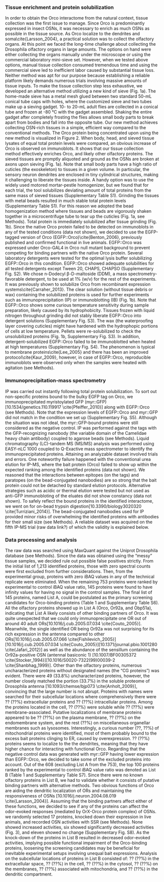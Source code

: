 ### Tissue enrichment and protein solubilization
In order to obtain the Orco interactome from the natural context, tissue collection was the first issue to manage. Since Orco is predominantly expressed in insect OSNs, it was necessary to enrich as much OSNs as possible in the tissue source. As Orco localize to the dendrites and soma\cite{Larsson_2004}, a practical solution was to collect the olfactory organs. At this point we faced the long-time challenge about collecting the Drosophila olfactory organs in large amounts. The options on hand were either collecting the organs manually under the microscope or using the commercial laboratory mini-sieve set. However, when we tested above options, manual tissue collection consumed tremendous time and using the commercial sieve led to inefficient labor caused by substantial tissue loss. Neither method was apt for our purpose because establishing a reliable platform likely demands numerous trials involving massive amounts of tissue inputs. To make the tissue collection step less exhaustive, we developed an alternative method utilizing a new kind of sieve (Fig. 1a). The home-made sieve has a metal mesh glued between two standard 50-mL conical tube caps with holes, where the customized sieve and two tubes make up a sieving gadget. 10- to 20-mL adult flies are collected in a conical tube and frozen at -80 °C with the gadget assembled. Shaking the entire gadget after completely frosting the flies allows small body parts to break apart from bodies and fall into the opposite tube. Our new method achieves collecting OSN-rich tissues in a simple, efficient way compared to the conventional methods. The Orco protein being concentrated upon using the new method is visualized in Figure 2. When body, head, and sieved tissue lysates of equal total protein levels were compared, an obvious increase of Orco is observed on immunoblots. It shows that our tissue collection method effectively enriches Orco, and likely other olfactory proteins.
The sieved tissues are promptly aliquoted and ground as the OSNs are broken at axons upon sieving (Fig. 1a). Note that small body parts have a high ratio of cuticles (the exoskeleton) to tissues in a given volume. In particular, the sensory neuron dendrites are enclosed in tiny cylindrical structures, making it challenging to liberate the tissues inside. A handy option was to use the widely used motored mortar-pestle homogenizer, but we found that for each trial, the tool solubilizes deviating amount of total proteins from the same mass of sieved tissues (Supplementary Table S1). Grinding the tissues with metal beads resulted in much stable total protein levels (Supplementary Table S1). For this reason we adopted the bead homogenization method where tissues and beads are vigorously shaken together in a microcentrifuge tube to tear up the cuticles (Fig. 1a, see Methods). 
Total protein is immediately solubilized after tissue grinding (Fig. 1b). Since the native Orco protein failed to be detected on immunoblots in any of the tested conditions (data not shown), we decided to use the EGFP-tagged version of Orco (EGFP::Orco)\cite{Benton_2006}, previously published and confirmed functional in live animals. EGFP::Orco was expressed under Orco-GAL4 in Orco null mutant background to prevent competing for binding partners with the native Orco protein. Several laboratory detergents were tested for the optimal lysis buffer solubilizing EGFP::Orco in this condition. EGFP::Orco showed adequate solubilities for all tested detergents except Tween 20, CHAPS, CHAPSO  (Supplementary Fig. S2). We chose n-Dodecyl β-D-maltoside (DDM), a mass spectrometry-favorable detergent, to be used at 1% (w/v) for the rest of the experiments. It was previously shown to solubilize Orco from recombinant expression systems\cite{Carraher_2013}. The clear solution (without tissue debris or wax) containing the solubilized proteins is used for further experiments such as immunoprecipitation (IP) or immunoblotting (IB) (Fig. 1b). Note that EGFP::Orco shows some curious temperature sensitivity during sample preparation, likely caused by its hydrophobicity. Tissues frozen with liquid nitrogen throughout grinding did not stably liberate EGFP::Orco into detergent solutions (Supplementary Fig. S3). The wax (the waterproofing layer covering cuticles) might have hardened with the hydrophopic portions of cells at low temperature. Pellets were re-solubilized to check the unsolubilized proteins (Fig. 1b, Supplementary Fig. S3). In addition, detergent-solubilized EGFP::Orco failed to be immunoblotted when heated at high temperatures (Supplementary Fig. S4). The phenomenon is typical to membrane proteins\cite{Lee_2005} and there has been an improved protocol\cite{Kaur_2009}, however, in case of EGFP::Orco, reproducible immunoblots were observed only when the samples were heated with agitation (see Methods). 

### Immunoprecipitation-mass spectrometry
IP was carried out instantly following total protein solubilization. To sort out non-specific proteins bound to the bulky EGFP tag on Orco, we immunoprecipitated myristoylated GFP (myr::GFP)[10.1534/genetics.110.119917 \cite{Pfeiffer_2010}] along with EGFP::Orco (see Methods). Note that the expression levels of EGFP::Orco and myr::GFP did not match in the condition we set up (Supplementary Fig. S5). Although the situation was not ideal, the myr::GFP-bound proteins were still considered as the negative control. IP was performed against the tags with the GFP-recognizing nanobody (the variable domain of the Camelidae heavy chain antibody) coupled to agarose beads (see Methods). 
Liquid chromatography (LC)-tandem MS (MS/MS) analysis was performed using EASY-nLC 1000 coupled to Q-Exactive mass spectrometer to identify the immunoprecipitated proteins. Attaining an analyzable dataset involved trials and errors. One noteworthy failure happened with the conventional urea elution for IP-MS, where the bait protein (Orco) failed to show up within the expected ranking among the identified proteins (data not shown). We reasoned that the interactions between epitopes (on the tags) and paratopes (on the bead-conjugated nanobodies) are so strong that the bait protein could not be detached by standard elution protocols. Alternative strategies such as acidic or thermal elution were tested but not used as anti-GFP immunobloting of the eluates did not show constancy (data not shown). To safely reflect the bound proteins in the identified interactome, we went on for on-bead trypsin digestion[10.3390/biology3020320 \cite{Turriziani_2014}]. The bead-conjugated nanobodies used for IP provided minor risks of overwhelming the identified proteins with antibodies for their small size (see Methods). A reliable dataset was acquired on the fifth IP-MS trial (raw data link?) of which the validity is explained below.

### Data processing and analysis
The raw data was searched using MaxQuant against the Uniprot Drosophila database (see Methods). Since the data was obtained using the “messy” tissue samples, we decided rule out possible false positives strictly. From the initial list of 1,213 identified proteins, those with zero spectral counts were first excluded from further considerations. Then, from the experimental group, proteins with zero iBAQ values in any of the technical replicate were eliminated. When the remaining 753 proteins were ranked by experimental to control iBAQ value ratio, 145 proteins were found to have infinity values for having no signal in the control samples. The final list of 145 proteins, named List A, could be postulated as the primary screening candidates for Orco-binding proteins (Table 1 and Supplementary Table S6). All the olfactory proteins showed up in List A (Orco, Or92a, and Obp51a), indicating that List A likely consists of other binding partners of Orco. It was quite unexpected that we could only immunoprecipitate one OR out of around 40 adult ORs[10.1016/j.cub.2005.07.034 \cite{Couto_2005}]. Meanwhile, the single identified OR being Or92a was not surprising for its rich expression in the antenna compared to other ORs[10.1016/j.cub.2005.07.066 \cite{Fishilevich_2005}][10.1016/j.cub.2005.07.034 \cite{Couto_2005}][10.1371/journal.pbio.1001280 \cite{Jafari_2012}] as well as the abundance of the sensillum containing the Or92a-positive OSN (antennal basiconic 1) [10.1007/BF00305372 \cite{Stocker_1994}][10.1016/S0020-7322(99)00039-2 \cite{Shanbhag_1999}]. Other than the olfactory proteins, numerous uncharacterized proteins without designated names (the “CG proteins”) was evident. There were 49 (33.8%) uncharacterized proteins, however, the number closely matched the portion (33.7%) in the soluble proteome of Drosophila antenna [10.1093/chemse/bjp073 \cite{Anholt_2009}], convincing that the large number is not abrupt. Proteins with names were searched for their subcellular locations where comprehensively there were ?? (??%) extracellular proteins and ?? (??%) intracellular proteins. Among the proteins located in the cell, ?? (??%) were soluble while ?? (??%) were membrane-associated. Putative localizations of membrane proteins appeared to be ?? (??%) on the plasma membrane, ?? (??%) on the endomembrane system, and the rest (??%) on miscellaneous organellar membranes such as lysosomes. Interestingly, a curious number (??, ??%) of mitochondrial proteins were identified, most of them probably bound to the excess bait proteins clinging to ER, caused by overexpression. ?? (??%) proteins seems to localize to the the dendrites, meaning that they have higher chance for interacting with functional Orco. 
Regarding that the negative control data was generated with myr::GFP having lower expression than EGFP::Orco, we decided to take some of the excluded proteins into account. Out of the 608 (excluding List A from the 753), the top 100 proteins ranked by the experimental to control iBAQ value ratio was denoted as List B (Table 1 and Supplementary Table S7). Since there were no known olfactory proteins in List B, we had to validate whether it consists of putative binding partners with alternative methods. Two obvious functions of Orco are aiding the dendritic localization of ORs and maintaining the responsiveness of OSNs [10.1016/j.neuron.2004.08.019 \cite{Larsson_2004}]. Assuming that the binding partners affect either of these functions, we decided to see if any of the proteins can affect the odor-evoked responses (mediated by OrX-Orco protein complex) of OSNs. we randomly selected 17 proteins, knocked down their expression in live animals, and recorded OSN activities with SSR (see Methods). None showed increased activities, six showed significantly decreased activities (Fig. 3), and eleven showed no change (Supplementary Fig. S8). As the knock-down of the proteins in List B resulted in decreased odor-evoked activities, implying possible functional impairment of the Orco-binding proteins, loosening the screening candidates may be beneficial for inevitable experimental setups involving unequal bait expressions. Analysis on the subcellular locations of proteins in List B consisted of: ?? (??%) in the extracellular space, ?? (??%) in the cell, ?? (??%) in the cytosol, ?? (??%) on the membranes, ?? (??%) associated with mitochondria, and ?? (??%) in the dendritic compartment.